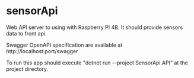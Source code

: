 # sensorApi

Web API server to using with Raspberry PI 4B. It should provide sensors data to front api.

Swagger OpenAPI specification are available at http://localhost:port/swagger

To run this app should execute "dotnet run --project SensorApi.API" at the project directory.
